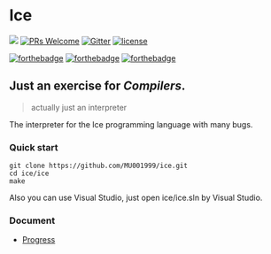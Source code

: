 # Ice

[![](https://img.shields.io/badge/request-new%20features-blue.svg)](https://github.com/MU001999/ice/issues/new)
[![PRs Welcome](https://img.shields.io/badge/PRs-welcome-brightgreen.svg?style=flat-square)](https://github.com/MU001999/ice/compare)
[![Gitter](https://badges.gitter.im/JoinChat.svg)](https://gitter.im/ice-lang)
[![license](https://img.shields.io/github/license/MU001999/ice.svg)](https://github.com/MU001999/ice)

[![forthebadge](https://forthebadge.com/images/badges/built-with-love.svg)](https://forthebadge.com)
[![forthebadge](https://forthebadge.com/images/badges/for-you.svg)](https://forthebadge.com)
[![forthebadge](https://forthebadge.com/images/badges/made-with-c-plus-plus.svg)](https://forthebadge.com)

## Just an exercise for *Compilers*.
> actually just an interpreter

The interpreter for the Ice programming language with many bugs.

### Quick start
```shell
git clone https://github.com/MU001999/ice.git
cd ice/ice
make
```
Also you can use Visual Studio, just open ice/ice.sln by Visual Studio.

### Document
* [Progress](./PROGRESS.md)